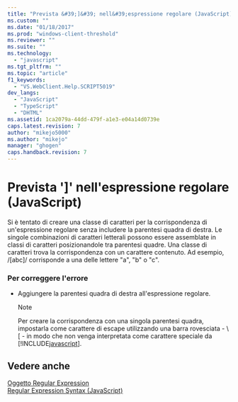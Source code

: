 ```yaml
---
title: "Prevista &#39;]&#39; nell&#39;espressione regolare (JavaScript) | Microsoft Docs"
ms.custom: ""
ms.date: "01/18/2017"
ms.prod: "windows-client-threshold"
ms.reviewer: ""
ms.suite: ""
ms.technology: 
  - "javascript"
ms.tgt_pltfrm: ""
ms.topic: "article"
f1_keywords: 
  - "VS.WebClient.Help.SCRIPT5019"
dev_langs: 
  - "JavaScript"
  - "TypeScript"
  - "DHTML"
ms.assetid: 1ca2079a-44dd-479f-a1e3-e04a14d0739e
caps.latest.revision: 7
author: "mikejo5000"
ms.author: "mikejo"
manager: "ghogen"
caps.handback.revision: 7
---
```

# Prevista &#39;]&#39; nell&#39;espressione regolare (JavaScript)
Si è tentato di creare una classe di caratteri per la corrispondenza di un'espressione regolare senza includere la parentesi quadra di destra.  Le singole combinazioni di caratteri letterali possono essere assemblate in classi di caratteri posizionandole tra parentesi quadre.  Una classe di caratteri trova la corrispondenza con un carattere contenuto.  Ad esempio, \/\[abc\]\/ corrisponde a una delle lettere "a", "b" o "c".  
  
### Per correggere l'errore  
  
-   Aggiungere la parentesi quadra di destra all'espressione regolare.  
  
    > [!NOTE]
    >  Per creare la corrispondenza con una singola parentesi quadra, impostarla come carattere di escape utilizzando una barra rovesciata \- \\\[ \- in modo che non venga interpretata come carattere speciale da [!INCLUDE[javascript](../../javascript/includes/javascript-md.md)].  
  
## Vedere anche  
 [Oggetto Regular Expression](../../javascript/reference/regular-expression-object-javascript.md)   
 [Regular Expression Syntax \(JavaScript\)](http://msdn.microsoft.com/it-it/ab0766e1-7037-45ed-aa23-706f58358c0e)